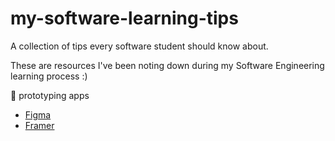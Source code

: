 # my-software-learning-tips
A collection of tips every software student should know about.

These are resources I've been noting down during my Software Engineering learning process :)

:construction: prototyping apps
- [Figma](https://www.figma.com/)
- [Framer](https://www.framer.com/)
